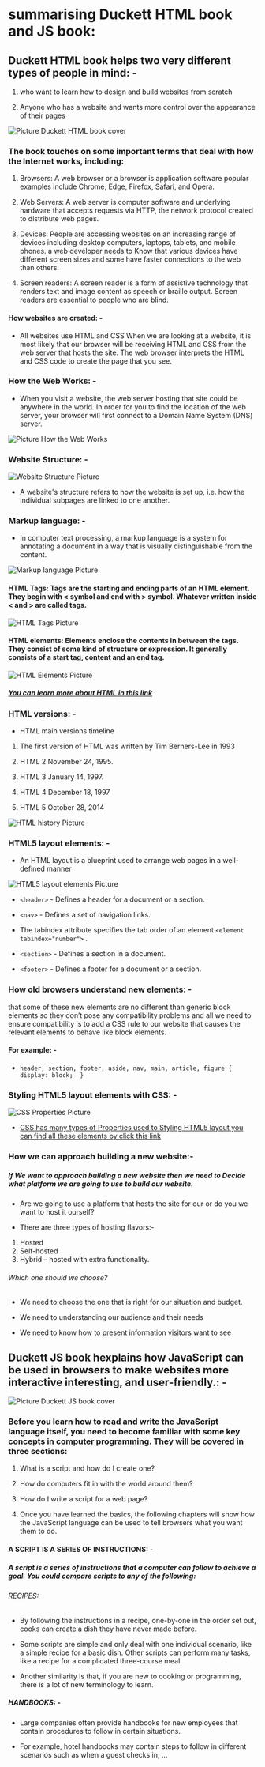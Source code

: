 # summarising Duckett HTML book and JS book:

## Duckett HTML book helps two very different types of people in mind: -

1. who want to learn how to design and build websites from scratch 

2. Anyone who has a website and wants more control over the   appearance of their pages

![Picture Duckett HTML book cover](https://prodimage.images-bn.com/pimages/9781118008188_p1_v2_s550x406.jpg)

### The book touches on some important terms that deal with how the Internet works, including:

1. Browsers: A web browser or a browser is application software popular examples include Chrome, Edge, Firefox, Safari,  and Opera.

2. Web Servers: A web server is computer software and underlying hardware that accepts requests via HTTP, the network protocol created to distribute web pages.

3. Devices: People are accessing websites on an increasing range of devices including desktop computers, laptops, tablets, and mobile phones. a web developer needs to Know that various devices have different screen sizes and some have faster connections to the web than others.

4. Screen readers: A screen reader is a form of assistive technology that renders text and image content as speech or braille output. Screen readers are essential to people who are blind.


#### How websites are created: -
- All websites use HTML and CSS When we are looking at a website, it is most likely that our browser will be receiving HTML and CSS from the web server that hosts the site. The web browser interprets the HTML and CSS code to create the page that you see.

### How the Web Works: - 

- When you visit a website, the web server hosting that site could be anywhere in the world. In order for you to find the location of the web server, your browser will first connect to a Domain Name System (DNS) server.

![Picture How the Web Works](https://bytesofgigabytes.com/IMAGES/Networking/HTTPcommuncation/http%20communication.png)

### Website Structure: -

![Website Structure Picture](https://www.researchgate.net/profile/Muhammad-Pasha-6/publication/323869270/figure/fig3/AS:606182121164801@1521536488788/Structure-of-an-HTML5-Web-Page.png)

- A website's structure refers to how the website is set up, i.e. how the individual subpages are linked to one another.



### Markup language: -
- In computer text processing, a markup language is a system for annotating a document in a way that is visually distinguishable from the content.

![Markup language Picture](https://www.researchgate.net/profile/Muhammad-Pasha-6/publication/323869270/figure/fig3/AS:606182121164801@1521536488788/Structure-of-an-HTML5-Web-Page.png)

#### HTML Tags: Tags are the starting and ending parts of an HTML element. They begin with < symbol and end with > symbol. Whatever written inside < and > are called tags.

![HTML Tags Picture](https://data-flair.training/blogs/wp-content/uploads/sites/2/2020/07/HTML-Tags-df.jpg)

#### HTML elements: Elements enclose the contents in between the tags. They consist of some kind of structure or expression. It generally consists of a start tag, content and an end tag.

![HTML Elements Picture](https://data-flair.training/blogs/wp-content/uploads/sites/2/2020/06/HTML-elements.jpg)


##### [You can learn more about HTML in this link](https://developer.mozilla.org/en-US/docs/Web/HTML)

### HTML versions: -
- HTML main versions timeline

1. The first version of HTML was written by Tim Berners-Lee in 1993

2. HTML 2 November 24, 1995.

3. HTML 3 January 14, 1997.

4. HTML 4 December 18, 1997

5. HTML 5 October 28, 2014


![HTML history Picture](https://cdn.educba.com/academy/wp-content/uploads/2019/07/Versions-of-Html.png)

###  HTML5 layout elements: -
- An HTML layout is a blueprint used to arrange web pages in a well-defined manner

![HTML5 layout elements Picture](https://data-flair.training/blogs/wp-content/uploads/sites/2/2020/07/HTML-Layout-df.jpg)

- `<header>` - Defines a header for a document or a section.

- `<nav>` - Defines a set of navigation links.

- The tabindex attribute specifies the tab order of an element `<element tabindex="number">` .

- `<section>` - Defines a section in a document.

- `<footer>` - Defines a footer for a document or a section.

###  How old browsers understand new elements: -

that some of these new elements are no different than generic block elements so they don’t pose any compatibility problems and all we need to ensure compatibility is to add a CSS rule to our website that causes the relevant elements to behave like block elements. 
 #### For example: -
- `header, section, footer, aside, nav, main, article, figure {
    display: block; 
}`

 ### Styling HTML5 layout elements with CSS: -

![CSS Properties Picture]( https://www.noupe.com/wp-content/uploads/2011/12/htmldog.png)



 - [CSS has many types of Properties used to Styling HTML5 layout you can find all these elements by click this link](https://www.tutorialrepublic.com/css-reference/css3-properties.php)

### How we can approach building a new website:-

#####  If We want to approach building a new website then we need to Decide what platform we are going to use to build our website.

- Are we going to use a platform that hosts the site for our or do you we want to host it ourself?

- There are three types of hosting flavors:-

1. Hosted
2. Self-hosted
3. Hybrid – hosted with extra functionality.

###### Which one should we choose?

- We need to choose the one that is right for our situation and budget.

- We need to understanding our audience and their needs

- We need to know how to present information visitors want to see


## Duckett JS book hexplains how JavaScript can be used in browsers to make websites more interactive interesting, and user-friendly.: -

![Picture Duckett JS book cover](https://miro.medium.com/max/780/0*3gU21DDDsItcq4Ah.png)


### Before you learn how to read and write the JavaScript language itself, you need to become familiar with some key concepts in computer programming. They will be covered in three sections:

1. What is a script and how do I create one?

2. How do computers fit in with the world around them?

3. How do I write a script for a web page?

4. Once you have learned the basics, the following chapters will show how the JavaScript language can be used to tell browsers what you want them to do.

#### A SCRIPT IS A SERIES OF INSTRUCTIONS: -

##### A script is a series of instructions that a computer can follow to achieve a goal. You could compare scripts to any of the following:

###### RECIPES:

- By following the instructions in a recipe, one-by-one in the order set out, cooks can create a dish they have never made before.

- Some scripts are simple and only deal with one individual scenario, like a simple recipe for a basic dish. Other scripts can perform many tasks, like a recipe for a complicated three-course meal.

- Another similarity is that, if you are new to cooking or programming, there is a lot of new terminology to learn.

##### HANDBOOKS: -

- Large companies often provide handbooks for new employees that contain procedures to follow in certain situations.

- For example, hotel handbooks may contain steps to follow in different scenarios such as when a guest checks in, ...



